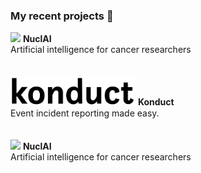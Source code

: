 ### My recent projects 🚀
<img src="https://github.com/NuclaAI/nai-landing-page/blob/develop/src/assets/image/logo-main-black.png" width="200">
<b>NuclAI</b><br/>
Artificial intelligence for cancer researchers<br/><br/><br/>

<img src="https://github.com/norahsakal/norahsakal/blob/main/logos/konduct.png" width="200">
<b>Konduct</b><br/>
Event incident reporting made easy.<br/><br/><br/>

<img src="https://github.com/NuclaAI/nai-landing-page/blob/develop/src/assets/image/logo-main-black.png" width="200">
<b>NuclAI</b><br/>
Artificial intelligence for cancer researchers<br/><br/><br/>

<!--
**norahsakal/norahsakal** is a ✨ _special_ ✨ repository because its `README.md` (this file) appears on your GitHub profile.

Here are some ideas to get you started:

- 🔭 I’m currently working on ...
- 🌱 I’m currently learning ...
- 👯 I’m looking to collaborate on ...
- 🤔 I’m looking for help with ...
- 💬 Ask me about ...
- 📫 How to reach me: ...
- 😄 Pronouns: ...
- ⚡ Fun fact: ...
-->
